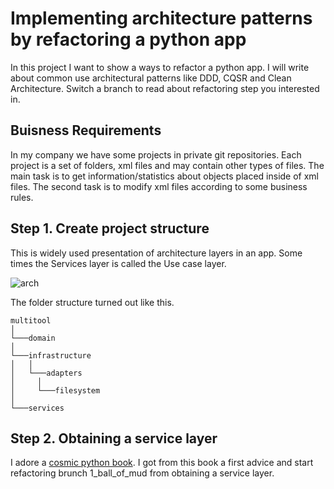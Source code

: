 # Implementing architecture patterns by refactoring a python app
In this project I want to show a ways to refactor a python app. I will write about common use architectural patterns like DDD, CQSR and Clean Architecture.
Switch a branch to read about refactoring step you interested in.

## Buisness Requirements
In my company we have some projects in private git repositories. Each project is a set of folders, xml files and may contain other types of files.
The main task is to get information/statistics about objects placed inside of xml files. The second task is to modify xml files according to some business rules.

## Step 1. Create project structure
This is widely used presentation of architecture layers in an app. Some times the Services layer is called the Use case layer.

![arch](https://user-images.githubusercontent.com/25906422/178775519-78304cf5-3a8a-41e5-a571-3b12ff173b52.png)

The folder structure turned out like this. 
```
multitool   
│   
└───domain
│
└───infrastructure
│   │
│   └───adapters
│     │
│     └───filesystem
│   
└───services
```

## Step 2. Obtaining a service layer
I adore a [cosmic python book](https://www.cosmicpython.com/). I got from this book a first advice and start refactoring brunch 1_ball_of_mud from obtaining a service layer.


